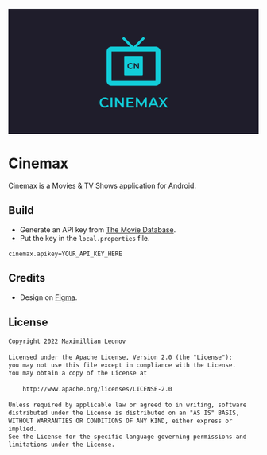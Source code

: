 ![Cinemax](docs/assets/cinemax.svg)

# Cinemax

Cinemax is a Movies & TV Shows application for Android.

## Build

- Generate an API key from [The Movie Database](https://www.themoviedb.org/).
- Put the key in the `local.properties` file.

```
cinemax.apikey=YOUR_API_KEY_HERE
```

## Credits

- Design on [Figma](https://www.figma.com/community/file/1088719884686291024).

## License

```
Copyright 2022 Maximillian Leonov

Licensed under the Apache License, Version 2.0 (the "License");
you may not use this file except in compliance with the License.
You may obtain a copy of the License at

    http://www.apache.org/licenses/LICENSE-2.0

Unless required by applicable law or agreed to in writing, software
distributed under the License is distributed on an "AS IS" BASIS,
WITHOUT WARRANTIES OR CONDITIONS OF ANY KIND, either express or implied.
See the License for the specific language governing permissions and
limitations under the License.
```
